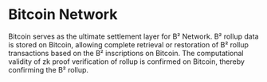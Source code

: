 # Bitcoin Network

Bitcoin serves as the ultimate settlement layer for B² Network. B² rollup data is stored on Bitcoin, allowing complete retrieval or restoration of B² rollup transactions based on the B² inscriptions on Bitcoin. The computational validity of zk proof verification of rollup is confirmed on Bitcoin, thereby confirming the B² rollup.